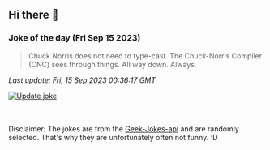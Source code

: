 ## Hi there 👋

### Joke of the day (Fri Sep 15 2023)
<!-- joke -->
>Chuck Norris does not need to type-cast. The Chuck-Norris Compiler (CNC) sees through things. All way down. Always.
<!-- /joke -->

*Last update: Fri, 15 Sep 2023 00:36:17 GMT*

[![Update joke](https://github.com/nclskfm/nclskfm/actions/workflows/joke.yml/badge.svg)](https://github.com/nclskfm/nclskfm/actions/workflows/joke.yml)

<br><br>
Disclaimer: The jokes are from the [Geek-Jokes-api](https://github.com/sameerkumar18/geek-joke-api) and are randomly selected. That's why they are unfortunately often not funny. :D
